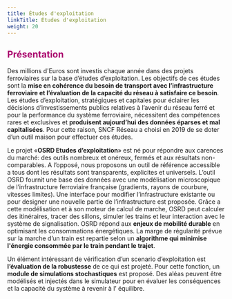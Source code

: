 ```yaml
---
title: Études d'exploitation
linkTitle: Études d'exploitation
weight: 20
---
```


## <font color=#aa026d>Présentation</font>

Des millions d'Euros sont investis chaque année dans des projets ferroviaires sur la base d’études d’exploitation. Les objectifs de ces études sont la **mise en cohérence du besoin de transport avec l’infrastructure ferroviaire et l’évaluation de la capacité du réseau à satisfaire ce besoin**. Les études d’exploitation, stratégiques et capitales pour éclairer les décisions d’investissements publics relatives à l’avenir du réseau ferré et pour la performance du système ferroviaire, nécessitent des compétences rares et exclusives et **produisent aujourd’hui des données éparses et mal capitalisées**. Pour cette raison, SNCF Réseau a choisi en 2019 de se doter d’un outil maison pour effectuer ces études. 

Le projet «**OSRD Etudes d’exploitation**» est né pour répondre aux carences du marché: des outils nombreux et onéreux, fermés et aux résultats non-comparables. A l’opposé, nous proposons un outil de référence accessible a tous dont les résultats sont transparents, explicites et universels. L’outil OSRD fournit une base des données avec une modélisation microscopique de l’infrastructure ferroviaire française (gradients, rayons de courbure, vitesses limites). Une interface pour modifier l’infrastructure existante ou pour designer une nouvelle partie de l’infrastructure est proposée.
Grâce a cette modélisation et à son moteur de calcul de marche, OSRD peut calculer des itinéraires, tracer des sillons, simuler les trains et leur interaction avec le système de signalisation. 
OSRD répond aux **enjeux de mobilité durable** en optimisant les consommations énergétiques. La marge de régularité prévue sur la marche d’un train est repartie selon un **algorithme qui minimise l'énergie consommée par le train pendant le trajet**.

Un élément intéressant de vérification d’un scenario d’exploitation est **l’évaluation de la robustesse** de ce qui est projeté. Pour cette fonction, un **module de simulations stochastiques** est proposé. Des aléas peuvent être modélisés et injectés dans le simulateur pour en évaluer les conséquences et la capacité du système à revenir à l’ équilibre.